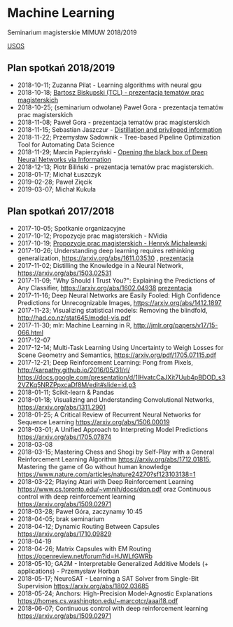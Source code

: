 # Machine Learning

Seminarium magisterskie MIMUW 2018/2019

[USOS](https://usosweb.mimuw.edu.pl/kontroler.php?_action=katalog2/przedmioty/pokazGrupyZajec&zaj_cyk_id=379369)

## Plan spotkań 2018/2019

* 2018-10-11; Zuzanna Pilat - Learning algorithms with neural gpu
* 2018-10-18; [Bartosz Biskupski (TCL) - prezentacja tematów prac magisterskich](http://tcl-research.pl/files/2018.10_TCL_MimUW_Msc_thesis_videos.pdf)
* 2018-10-25; (seminarium odwołane) Paweł Gora - prezentacja tematów prac magisterskich
* 2018-11-08; Paweł Gora - prezentacja tematów prac magisterskich
* 2018-11-15; Sebastian Jaszczur  - [Distillation and privileged information](http://goo.gl/EC8V81)
* 2018-11-22; Przemysław Sadownik - Tree-based Pipeline Optimization Tool for Automating Data Science
* 2018-11-29; Marcin Papierzyński - [Opening the black box of Deep Neural Networks via Information](https://tinyurl.com/InformationBottleneck)
* 2018-12-13; Piotr Biliński - prezentacja tematów prac magisterskich.
* 2018-01-17; Michał Łuszczyk
* 2019-02-28; Paweł Zięcik
* 2019-03-07; Michał Kukuła



## Plan spotkań 2017/2018

* 2017-10-05; Spotkanie organizacyjne
* 2017-10-12; Propozycje prac magisterskich - NVidia
* 2017-10-19; [Propozycje prac magisterskich - Henryk Michalewski](https://docs.google.com/presentation/d/1mBW6-jCIZeqm-iSzO9sSvPozw8FmGi78ED-ZS4-OPUo/edit?usp=sharing)
* 2017-10-26; Understanding deep learning requires rethinking generalization, https://arxiv.org/abs/1611.03530 , [prezentacja](https://docs.google.com/presentation/d/18CmBvLTApYklfpqKKoB3BDr-RE3m045WZnJHg7E-a9c/edit#slide=id.g292430808e_0_56)
* 2017-11-02; Distilling the Knowledge in a Neural Network, https://arxiv.org/abs/1503.02531
* 2017-11-09; "Why Should I Trust You?": Explaining the Predictions of Any Classifier, https://arxiv.org/abs/1602.04938 [prezentacja](https://docs.google.com/presentation/d/1-22dim5U_2jRyI2FcOM5dAjdkRs2Oj0BXKjhGlSXuOc/edit#slide=id.p)
* 2017-11-16; Deep Neural Networks are Easily Fooled: High Confidence Predictions for Unrecognizable Images, https://arxiv.org/abs/1412.1897
* 2017-11-23; Visualizing statistical models: Removing the blindfold, http://had.co.nz/stat645/model-vis.pdf
* 2017-11-30; mlr: Machine Learning in R, http://jmlr.org/papers/v17/15-066.html
* 2017-12-07
* 2017-12-14; Multi-Task Learning Using Uncertainty to Weigh Losses for Scene Geometry and Semantics, https://arxiv.org/pdf/1705.07115.pdf
* 2017-12-21; Deep Reinforcement Learning: Pong from Pixels, http://karpathy.github.io/2016/05/31/rl/ https://docs.google.com/presentation/d/1lHvatcCaJXit7Uub4pBDOD_s32VZKq5NRZPpxcaDf8M/edit#slide=id.p3
* 2018-01-11; Scikit-learn & Pandas
* 2018-01-18; Visualizing and Understanding Convolutional Networks, https://arxiv.org/abs/1311.2901
* 2018-01-25; A Critical Review of Recurrent Neural Networks for Sequence Learning https://arxiv.org/abs/1506.00019
* 2018-03-01; A Unified Approach to Interpreting Model Predictions https://arxiv.org/abs/1705.07874
* 2018-03-08
* 2018-03-15; Mastering Chess and Shogi by Self-Play with a General Reinforcement Learning Algorithm https://arxiv.org/abs/1712.01815, Mastering the game of Go without human knowledge https://www.nature.com/articles/nature24270?sf123103138=1
* 2018-03-22; Playing Atari with Deep Reinforcement Learning https://www.cs.toronto.edu/~vmnih/docs/dqn.pdf oraz Continuous control with deep reinforcement learning  https://arxiv.org/abs/1509.02971
* 2018-03-28; Paweł Góra, zaczynamy 10:45
* 2018-04-05; brak seminarium
* 2018-04-12; Dynamic Routing Between Capsules https://arxiv.org/abs/1710.09829
* 2018-04-19
* 2018-04-26; Matrix Capsules with EM Routing https://openreview.net/forum?id=HJWLfGWRb
* 2018-05-10; GA2M - Interpretable Generalized Additive Models (+ applications) - Przemysław Horban
* 2018-05-17; NeuroSAT - Learning a SAT Solver from Single-Bit Supervision https://arxiv.org/abs/1802.03685
* 2018-05-24; Anchors: High-Precision Model-Agnostic Explanations https://homes.cs.washington.edu/~marcotcr/aaai18.pdf
* 2018-06-07; Continuous control with deep reinforcement learning https://arxiv.org/abs/1509.02971



